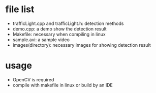 # file list
+ trafficLight.cpp and trafficLight.h: detection methods
+ demo.cpp: a demo show the detection result
+ Makefile: necessary when compiling in linux
+ sample.avi: a sample video
+ images(directory): necessary images for showing detection result

# usage
+ OpenCV is required
+ compile with makefile in linux or build by an IDE

